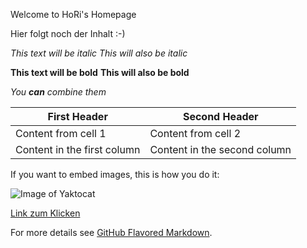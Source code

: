 Welcome to HoRi's Homepage

Hier folgt noch der Inhalt :-)

*This text will be italic*
_This will also be italic_

**This text will be bold**
__This will also be bold__

_You **can** combine them_

First Header | Second Header
------------ | -------------
Content from cell 1 | Content from cell 2
Content in the first column | Content in the second column
If you want to embed images, this is how you do it:

![Image of Yaktocat](https://octodex.github.com/images/yaktocat.png)

[Link zum Klicken](http://www.horidd.de)


For more details see [GitHub Flavored Markdown](https://guides.github.com/features/mastering-markdown/).

